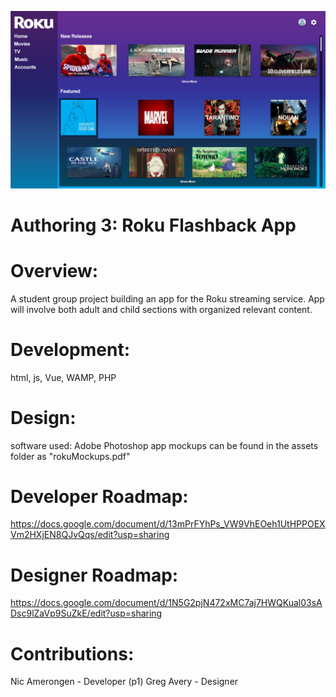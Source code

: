 ![Roku Home Page](images/rokuHome.png "Roku Home Mockup")

# Authoring 3: Roku Flashback App

# Overview:

A student group project building an app for the Roku streaming service. App will involve both adult and child sections with organized relevant content.

# Development:

html, js, Vue, WAMP, PHP

# Design:

software used: Adobe Photoshop
app mockups can be found in the assets folder as "rokuMockups.pdf"

# Developer Roadmap: 

https://docs.google.com/document/d/13mPrFYhPs_VW9VhEOeh1UtHPPOEXVm2HXjEN8QJvQqs/edit?usp=sharing

# Designer Roadmap:

https://docs.google.com/document/d/1N5G2pjN472xMC7aj7HWQKual03sADsc9lZaVp9SuZkE/edit?usp=sharing

# Contributions:

Nic Amerongen - Developer (p1)
Greg Avery - Designer